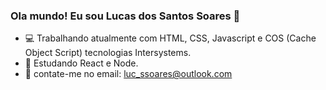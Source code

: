 ### Ola mundo! Eu sou Lucas dos Santos Soares 👋

- 💻 Trabalhando atualmente com HTML, CSS, Javascript e COS (Cache Object Script) tecnologias Intersystems.
- 📖 Estudando React e Node.
- 📧 contate-me no email: luc_ssoares@outlook.com

